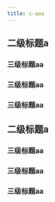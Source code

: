 ```yaml
---
title: c-aaa
---
```

## 二级标题a
### 三级标题aa
### 三级标题aa
### 三级标题aa
## 二级标题a
### 三级标题aa
### 三级标题aa
### 三级标题aa